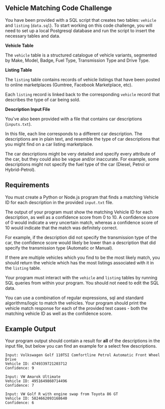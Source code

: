 ## Vehicle Matching Code Challenge

You have been provided with a SQL script that creates two tables: `vehicle` and `listing` (`data.sql`). 
To start working on this code challenge, you will need to set up a local Postgresql database and run the script to insert the necessary tables and data.

**Vehicle Table**

The `vehicle` table is a structured catalogue of vehicle variants, segmented by Make, Model, Badge, Fuel Type, Transmission Type and Drive Type.

**Listing Table**

The `listing` table contains records of vehicle listings that have been posted to online marketplaces (Gumtree, Facebook Marketplace, etc).

Each `listing` record is linked back to the corresponding `vehicle` record that describes the type of car being sold.

**Description Input File**

You've also been provided with a file that contains car descriptions (`inputs.txt`). 

In this file, each line corresponds to a different car description. 
The descriptions are in plain text, and resemble the type of car descriptions that you might find on a car listing marketplace.

The car descriptions might be very detailed and specify every attribute of the car, but they could also be vague and/or inaccurate.
For example, some descriptions might not specify the fuel type of the car (Diesel, Petrol or Hybrid-Petrol).

## Requirements

You must create a Python or Node.js program that finds a matching Vehicle ID for each description in the provided `input.txt` file.

The output of your program must show the matching Vehicle ID for each description, as well as a confidence score from 0 to 10. 
A confidence score of 0 would indicate a very uncertain match, whereas a confidence score of 10 would indicate that the match was definitely correct.

For example, if the description did not specify the transmission type of the car, the confidence score would likely be lower than a description that did specify the transmission type (Automatic or Manual).

If there are multiple vehicles which you find to be the most likely match, you should return the vehicle which has the most listings associated with it in the `listing` table.

Your program must interact with the `vehicle` and `listing` tables by running SQL queries from within your program. You should not need to edit the SQL data.

You can use a combination of regular expressions, sql and standard algorithms/logic to match the vehicles. Your program should print the vehicle match response for each of the provided test cases - both the matching vehicle ID as well as the confidence score.

## Example Output

Your program output should contain a result for **all** of the descriptions in the input file, but below you can find an example for a select few descriptions.

```
Input: Volkswagen Golf 110TSI Comfortline Petrol Automatic Front Wheel Drive
Vehicle ID: 4749339721203712
Confidence: 9

Input: VW Amarok Ultimate 
Vehicle ID: 4951649860714496
Confidence: 7

Input: VW Golf R with engine swap from Toyota 86 GT
Vehicle ID: 5824662093168640
Confidence: 6
```